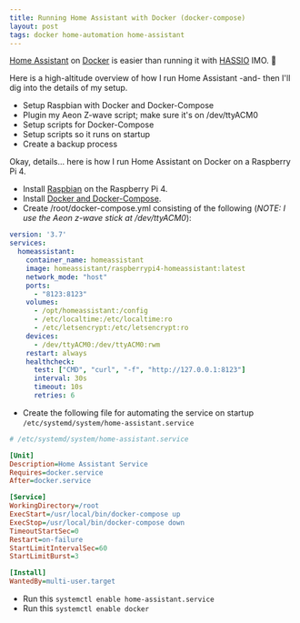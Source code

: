 ```yaml
---
title: Running Home Assistant with Docker (docker-compose)
layout: post
tags: docker home-automation home-assistant
---
```


[Home Assistant](https://www.home-assistant.io/0) on [Docker](https://www.docker.com/) is easier than running it with [HASSIO](https://www.home-assistant.io/hassio/) IMO.  :rocket:

Here is a high-altitude overview of how I run Home Assistant -and- then I'll dig into the details of my setup.
+ Setup Raspbian with Docker and Docker-Compose
+ Plugin my Aeon Z-wave script; make sure it's on /dev/ttyACM0
+ Setup scripts for Docker-Compose
+ Setup scripts so it runs on startup
+ Create a backup process

Okay, details... here is how I run Home Assistant on Docker on a Raspberry Pi 4.

+ Install [Raspbian](https://www.raspberrypi.org/downloads/raspbian/) on the Raspberry Pi 4.
+ Install [Docker and Docker-Compose](https://chrisschuld.com/2019/09/installing-docker-and-docker-compose-on-raspberry-pi4-with-raspian/).
+ Create /root/docker-compose.yml consisting of the following (*NOTE: I use the Aeon z-wave stick at /dev/ttyACM0*):

```yaml
version: '3.7'
services:
  homeassistant:
    container_name: homeassistant
    image: homeassistant/raspberrypi4-homeassistant:latest
    network_mode: "host"
    ports:
      - "8123:8123"
    volumes:
      - /opt/homeassistant:/config
      - /etc/localtime:/etc/localtime:ro
      - /etc/letsencrypt:/etc/letsencrypt:ro
    devices:
      - /dev/ttyACM0:/dev/ttyACM0:rwm
    restart: always
    healthcheck:
      test: ["CMD", "curl", "-f", "http://127.0.0.1:8123"]
      interval: 30s
      timeout: 10s
      retries: 6
```

+ Create the following file for automating the service on startup `/etc/systemd/system/home-assistant.service`

```ini
# /etc/systemd/system/home-assistant.service

[Unit]
Description=Home Assistant Service
Requires=docker.service
After=docker.service

[Service]
WorkingDirectory=/root
ExecStart=/usr/local/bin/docker-compose up
ExecStop=/usr/local/bin/docker-compose down
TimeoutStartSec=0
Restart=on-failure
StartLimitIntervalSec=60
StartLimitBurst=3

[Install]
WantedBy=multi-user.target
```

+ Run this `systemctl enable home-assistant.service`
+ Run this `systemctl enable docker`

